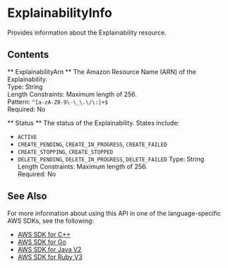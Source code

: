 # ExplainabilityInfo<a name="API_ExplainabilityInfo"></a>

Provides information about the Explainability resource\.

## Contents<a name="API_ExplainabilityInfo_Contents"></a>

 ** ExplainabilityArn **   <a name="forecast-Type-ExplainabilityInfo-ExplainabilityArn"></a>
The Amazon Resource Name \(ARN\) of the Explainability\.  
Type: String  
Length Constraints: Maximum length of 256\.  
Pattern: `^[a-zA-Z0-9\-\_\.\/\:]+$`   
Required: No

 ** Status **   <a name="forecast-Type-ExplainabilityInfo-Status"></a>
The status of the Explainability\. States include:   
+  `ACTIVE` 
+  `CREATE_PENDING`, `CREATE_IN_PROGRESS`, `CREATE_FAILED` 
+  `CREATE_STOPPING`, `CREATE_STOPPED` 
+  `DELETE_PENDING`, `DELETE_IN_PROGRESS`, `DELETE_FAILED` 
Type: String  
Length Constraints: Maximum length of 256\.  
Required: No

## See Also<a name="API_ExplainabilityInfo_SeeAlso"></a>

For more information about using this API in one of the language\-specific AWS SDKs, see the following:
+  [AWS SDK for C\+\+](https://docs.aws.amazon.com/goto/SdkForCpp/forecast-2018-06-26/ExplainabilityInfo) 
+  [AWS SDK for Go](https://docs.aws.amazon.com/goto/SdkForGoV1/forecast-2018-06-26/ExplainabilityInfo) 
+  [AWS SDK for Java V2](https://docs.aws.amazon.com/goto/SdkForJavaV2/forecast-2018-06-26/ExplainabilityInfo) 
+  [AWS SDK for Ruby V3](https://docs.aws.amazon.com/goto/SdkForRubyV3/forecast-2018-06-26/ExplainabilityInfo) 